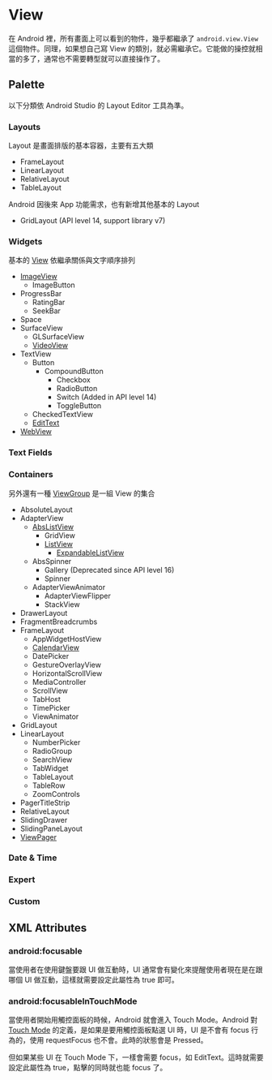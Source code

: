 # View

在 Android 裡，所有畫面上可以看到的物件，幾乎都繼承了 `android.view.View` 這個物件。同理，如果想自己寫 View 的類別，就必需繼承它。它能做的操控就相當的多了，通常也不需要轉型就可以直接操作了。

## Palette

以下分類依 Android Studio 的 Layout Editor 工具為準。

### Layouts

Layout 是畫面排版的基本容器，主要有五大類

* FrameLayout
* LinearLayout
* RelativeLayout
* TableLayout

Android 因後來 App 功能需求，也有新增其他基本的 Layout

* GridLayout (API level 14, support library v7)

### Widgets

基本的 [View](http://developer.android.com/reference/android/view/View.html) 依繼承關係與文字順序排列

* [ImageView](image-view.md)
  * ImageButton
* ProgressBar
  * RatingBar
  * SeekBar
* Space
* SurfaceView
  * GLSurfaceView
  * [VideoView](video-view.md)
* TextView
  * Button
    * CompoundButton
      * Checkbox
      * RadioButton
      * Switch (Added in API level 14)
      * ToggleButton
  * CheckedTextView
  * [EditText](edit-text.md)
* [WebView](web-view.md)

### Text Fields

### Containers

另外還有一種 [ViewGroup](http://developer.android.com/reference/android/view/ViewGroup.html) 是一組 View 的集合

* AbsoluteLayout
* AdapterView
  * [AbsListView](abs-list-view.md)
    * GridView
    * [ListView](list-view.md)
      * [ExpandableListView](expandable-list-view.md)
  * AbsSpinner
    * Gallery (Deprecated since API level 16)
    * Spinner
  * AdapterViewAnimator
    * AdapterViewFlipper
    * StackView
* DrawerLayout
* FragmentBreadcrumbs
* FrameLayout
  * AppWidgetHostView
  * [CalendarView](view/calendar-view.md)
  * DatePicker
  * GestureOverlayView
  * HorizontalScrollView
  * MediaController
  * ScrollView
  * TabHost
  * TimePicker
  * ViewAnimator
* GridLayout
* LinearLayout
  * NumberPicker
  * RadioGroup
  * SearchView
  * TabWidget
  * TableLayout
  * TableRow
  * ZoomControls
* PagerTitleStrip
* RelativeLayout
* SlidingDrawer
* SlidingPaneLayout
* [ViewPager](view-pager.md)

### Date & Time

### Expert

### Custom

## XML Attributes

### android:focusable

當使用者在使用鍵盤要跟 UI 做互動時，UI 通常會有變化來提醒使用者現在是在跟哪個 UI 做互動，這樣就需要設定此屬性為 true 即可。

### android:focusableInTouchMode

當使用者開始用觸控面板的時候，Android 就會進入 Touch Mode。Android 對 [Touch Mode](http://android-developers.blogspot.tw/2008/12/touch-mode.html) 的定義，是如果是要用觸控面板點選 UI 時，UI 是不會有 focus 行為的，使用 requestFocus 也不會。此時的狀態會是 Pressed。

但如果某些 UI 在 Touch Mode 下，一樣會需要 focus，如 EditText。這時就需要設定此屬性為 true，點擊的同時就也能 focus 了。

